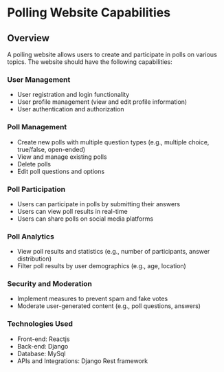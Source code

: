 # Polling Website Capabilities

## Overview

A polling website allows users to create and participate in polls on various topics. The website should have the following capabilities:

### User Management

- User registration and login functionality
- User profile management (view and edit profile information)
- User authentication and authorization

### Poll Management

- Create new polls with multiple question types (e.g., multiple choice, true/false, open-ended)
- View and manage existing polls
- Delete polls
- Edit poll questions and options

### Poll Participation

- Users can participate in polls by submitting their answers
- Users can view poll results in real-time
- Users can share polls on social media platforms

### Poll Analytics

- View poll results and statistics (e.g., number of participants, answer distribution)
- Filter poll results by user demographics (e.g., age, location)

### Security and Moderation

- Implement measures to prevent spam and fake votes
- Moderate user-generated content (e.g., poll questions, answers)

### Technologies Used

- Front-end: Reactjs
- Back-end: Django
- Database: MySql
- APIs and Integrations: Django Rest framework
